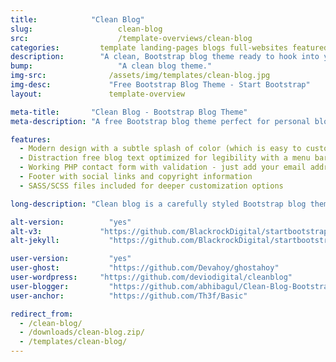 ```yaml
---
title:            "Clean Blog"
slug:			        clean-blog
src:			        /template-overviews/clean-blog
categories:		    template landing-pages blogs full-websites featured popular
description:	    "A clean, Bootstrap blog theme ready to hook into your favorite CMS or blogging platform."
bump:			        "A clean blog theme."
img-src:		      /assets/img/templates/clean-blog.jpg
img-desc:		      "Free Bootstrap Blog Theme - Start Bootstrap"
layout:			      template-overview

meta-title:       "Clean Blog - Bootstrap Blog Theme"
meta-description: "A free Bootstrap blog theme perfect for personal blogs. All Start Bootstrap templates are free to download and open source."

features:
  - Modern design with a subtle splash of color (which is easy to customize, especially with LESS!)
  - Distraction free blog text optimized for legibility with a menu bar interface that conveniently appears when you scroll up!
  - Working PHP contact form with validation - just add your email address to the PHP file included
  - Footer with social links and copyright information
  - SASS/SCSS files included for deeper customization options

long-description: "Clean blog is a carefully styled Bootstrap blog theme that is perfect for personal or company blogs. This theme features four HTML pages including a blog index, an about page, a sample post, and a contact page."

alt-version:		  "yes"
alt-v3:		        "https://github.com/BlackrockDigital/startbootstrap-clean-blog/archive/v3.3.7+1.zip"
alt-jekyll:			  "https://github.com/BlackrockDigital/startbootstrap-clean-blog-jekyll"

user-version:		  "yes"
user-ghost:			  "https://github.com/Devahoy/ghostahoy"
user-wordpress:		"https://github.com/deviodigital/cleanblog"
user-blogger:		  "https://github.com/abhibagul/Clean-Blog-Bootstrap-template-Blogger-Version"
user-anchor:		  "https://github.com/Th3f/Basic"

redirect_from:
  - /clean-blog/
  - /downloads/clean-blog.zip/
  - /templates/clean-blog/
---
```

